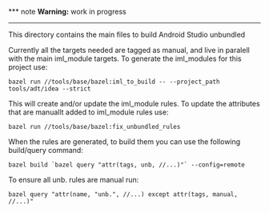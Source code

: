 *** note
**Warning:** work in progress
***

This directory contains the main files to build Android Studio unbundled

Currently all the targets needed are tagged as manual, and live in paralell with the main iml_module targets. To generate the iml_modules for this project use:

```
bazel run //tools/base/bazel:iml_to_build -- --project_path tools/adt/idea --strict
```

This will create and/or update the iml_module rules. To update the attributes that are manuallt added to iml_module rules use:

```
bazel run //tools/base/bazel:fix_unbundled_rules
```

When the rules are generated, to build them you can use the
following build/query command:

```
bazel build `bazel query "attr(tags, unb, //...)"` --config=remote
```

To ensure all unb. rules are manual run:

```
bazel query "attr(name, "unb.", //...) except attr(tags, manual, //...)"
```

